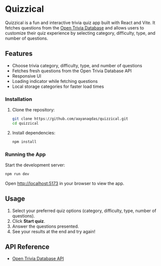 # Quizzical

Quizzical is a fun and interactive trivia quiz app built with React and Vite. It fetches questions from the [Open Trivia Database](https://opentdb.com/) and allows users to customize their quiz experience by selecting category, difficulty, type, and number of questions.

## Features

- Choose trivia category, difficulty, type, and number of questions
- Fetches fresh questions from the Open Trivia Database API
- Responsive UI
- Loading indicator while fetching questions
- Local storage categories for faster load times

### Installation

1. Clone the repository:
   ```bash
   git clone https://github.com/aayanaqdas/quizzical.git
   cd quizzical
   ```
2. Install dependencies:
   ```bash
   npm install
   ```

### Running the App

Start the development server:

```bash
npm run dev
```

Open [http://localhost:5173](http://localhost:5173) in your browser to view the app.

## Usage

1. Select your preferred quiz options (category, difficulty, type, number of questions).
2. Click **Start quiz**.
3. Answer the questions presented.
4. See your results at the end and try again!

## API Reference

- [Open Trivia Database API](https://opentdb.com/api_config.php)
